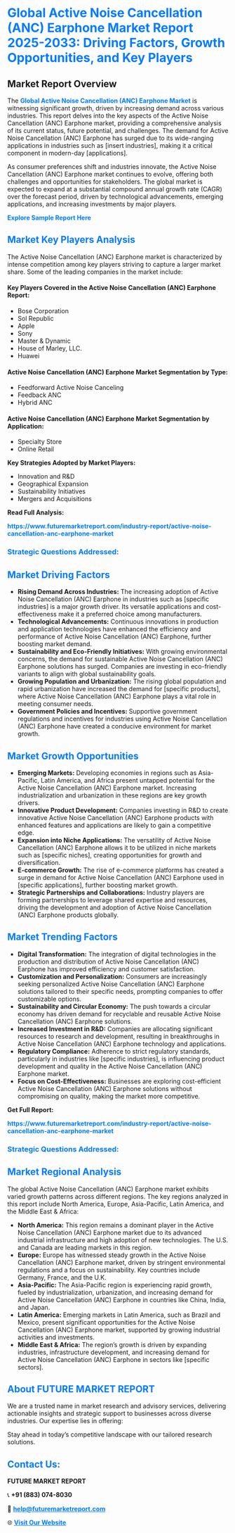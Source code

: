 <h1 style="color: #007BFF;">Global Active Noise Cancellation (ANC) Earphone Market Report 2025-2033: Driving Factors, Growth Opportunities, and Key Players</h1>

<section id="overview">
<h2>Market Report Overview</h2>
<p>The <a href="https://www.futuremarketreport.com/industry-report/active-noise-cancellation-anc-earphone-market" style="color: #007BFF; text-decoration: none;"><strong>Global Active Noise Cancellation (ANC) Earphone Market</strong></a> is witnessing significant growth, driven by increasing demand across various industries. This report delves into the key aspects of the Active Noise Cancellation (ANC) Earphone market, providing a comprehensive analysis of its current status, future potential, and challenges. The demand for Active Noise Cancellation (ANC) Earphone has surged due to its wide-ranging applications in industries such as [insert industries], making it a critical component in modern-day [applications].</p>
<p>As consumer preferences shift and industries innovate, the Active Noise Cancellation (ANC) Earphone market continues to evolve, offering both challenges and opportunities for stakeholders. The global market is expected to expand at a substantial compound annual growth rate (CAGR) over the forecast period, driven by technological advancements, emerging applications, and increasing investments by major players.</p>
</section>

<section id="overview">
<p><a href="https://www.futuremarketreport.com/request-sample/reportId=62784" style="color: #007BFF; text-decoration: none;"><strong>Explore Sample Report Here</strong></a></p>
</section>

<section id="key-players">
<h2 style="color: #007BFF;">Market Key Players Analysis</h2>
<p>The Active Noise Cancellation (ANC) Earphone market is characterized by intense competition among key players striving to capture a larger market share. Some of the leading companies in the market include:</p>
<h4>Key Players Covered in the Active Noise Cancellation (ANC) Earphone Report:</h4>
<ul><li>Bose Corporation</li><li>Sol Republic</li><li>Apple</li><li>Sony</li><li>Master &amp; Dynamic</li><li>House of Marley, LLC.</li><li>Huawei</li></ul>
<h4>Active Noise Cancellation (ANC) Earphone Market Segmentation by Type:</h4>
<ul><li>Feedforward Active Noise Canceling</li><li>Feedback ANC</li><li>Hybrid ANC</li></ul>

<h4>Active Noise Cancellation (ANC) Earphone Market Segmentation by Application:</h4>
<ul><li>Specialty Store</li><li>Online Retail</li></ul>
<p><strong>Key Strategies Adopted by Market Players:</strong></p>
<ul>
<li>Innovation and R&D</li>
<li>Geographical Expansion</li>
<li>Sustainability Initiatives</li>
<li>Mergers and Acquisitions</li>
</ul>
</section>

<section>
<p><strong>Read Full Analysis: </strong></p><a href="https://www.futuremarketreport.com/industry-report/active-noise-cancellation-anc-earphone-market" style="color: #007BFF; text-decoration: none;"><strong>https://www.futuremarketreport.com/industry-report/active-noise-cancellation-anc-earphone-market</strong></a>
<h3 style="color: #007BFF;">Strategic Questions Addressed:</h3>
</section>

<section id="driving-factors">
<h2 style="color: #007BFF;">Market Driving Factors</h2>
<ul>
<li><strong>Rising Demand Across Industries:</strong> The increasing adoption of Active Noise Cancellation (ANC) Earphone in industries such as [specific industries] is a major growth driver. Its versatile applications and cost-effectiveness make it a preferred choice among manufacturers.</li>
<li><strong>Technological Advancements:</strong> Continuous innovations in production and application technologies have enhanced the efficiency and performance of Active Noise Cancellation (ANC) Earphone, further boosting market demand.</li>
<li><strong>Sustainability and Eco-Friendly Initiatives:</strong> With growing environmental concerns, the demand for sustainable Active Noise Cancellation (ANC) Earphone solutions has surged. Companies are investing in eco-friendly variants to align with global sustainability goals.</li>
<li><strong>Growing Population and Urbanization:</strong> The rising global population and rapid urbanization have increased the demand for [specific products], where Active Noise Cancellation (ANC) Earphone plays a vital role in meeting consumer needs.</li>
<li><strong>Government Policies and Incentives:</strong> Supportive government regulations and incentives for industries using Active Noise Cancellation (ANC) Earphone have created a conducive environment for market growth.</li>
</ul>
</section>

<section id="growth-opportunities">
<h2 style="color: #007BFF;">Market Growth Opportunities</h2>
<ul>
<li><strong>Emerging Markets:</strong> Developing economies in regions such as Asia-Pacific, Latin America, and Africa present untapped potential for the Active Noise Cancellation (ANC) Earphone market. Increasing industrialization and urbanization in these regions are key growth drivers.</li>
<li><strong>Innovative Product Development:</strong> Companies investing in R&D to create innovative Active Noise Cancellation (ANC) Earphone products with enhanced features and applications are likely to gain a competitive edge.</li>
<li><strong>Expansion into Niche Applications:</strong> The versatility of Active Noise Cancellation (ANC) Earphone allows it to be utilized in niche markets such as [specific niches], creating opportunities for growth and diversification.</li>
<li><strong>E-commerce Growth:</strong> The rise of e-commerce platforms has created a surge in demand for Active Noise Cancellation (ANC) Earphone used in [specific applications], further boosting market growth.</li>
<li><strong>Strategic Partnerships and Collaborations:</strong> Industry players are forming partnerships to leverage shared expertise and resources, driving the development and adoption of Active Noise Cancellation (ANC) Earphone products globally.</li>
</ul>
</section>

<section id="trending-factors">
<h2 style="color: #007BFF;">Market Trending Factors</h2>
<ul>
<li><strong>Digital Transformation:</strong> The integration of digital technologies in the production and distribution of Active Noise Cancellation (ANC) Earphone has improved efficiency and customer satisfaction.</li>
<li><strong>Customization and Personalization:</strong> Consumers are increasingly seeking personalized Active Noise Cancellation (ANC) Earphone solutions tailored to their specific needs, prompting companies to offer customizable options.</li>
<li><strong>Sustainability and Circular Economy:</strong> The push towards a circular economy has driven demand for recyclable and reusable Active Noise Cancellation (ANC) Earphone solutions.</li>
<li><strong>Increased Investment in R&D:</strong> Companies are allocating significant resources to research and development, resulting in breakthroughs in Active Noise Cancellation (ANC) Earphone technology and applications.</li>
<li><strong>Regulatory Compliance:</strong> Adherence to strict regulatory standards, particularly in industries like [specific industries], is influencing product development and quality in the Active Noise Cancellation (ANC) Earphone market.</li>
<li><strong>Focus on Cost-Effectiveness:</strong> Businesses are exploring cost-efficient Active Noise Cancellation (ANC) Earphone solutions without compromising on quality, making the market more competitive.</li>
</ul>
</section>

<section>
<p><strong>Get Full Report: </strong></p><a href="https://www.futuremarketreport.com/industry-report/active-noise-cancellation-anc-earphone-market" style="color: #007BFF; text-decoration: none;"><strong>https://www.futuremarketreport.com/industry-report/active-noise-cancellation-anc-earphone-market</strong></a>
<h3 style="color: #007BFF;">Strategic Questions Addressed:</h3>
</section>


<section id="regional-analysis">
<h2 style="color: #007BFF;">Market Regional Analysis</h2>
<p>The global Active Noise Cancellation (ANC) Earphone market exhibits varied growth patterns across different regions. The key regions analyzed in this report include North America, Europe, Asia-Pacific, Latin America, and the Middle East & Africa:</p>
<ul>
<li><strong>North America:</strong> This region remains a dominant player in the Active Noise Cancellation (ANC) Earphone market due to its advanced industrial infrastructure and high adoption of new technologies. The U.S. and Canada are leading markets in this region.</li>
<li><strong>Europe:</strong> Europe has witnessed steady growth in the Active Noise Cancellation (ANC) Earphone market, driven by stringent environmental regulations and a focus on sustainability. Key countries include Germany, France, and the U.K.</li>
<li><strong>Asia-Pacific:</strong> The Asia-Pacific region is experiencing rapid growth, fueled by industrialization, urbanization, and increasing demand for Active Noise Cancellation (ANC) Earphone in countries like China, India, and Japan.</li>
<li><strong>Latin America:</strong> Emerging markets in Latin America, such as Brazil and Mexico, present significant opportunities for the Active Noise Cancellation (ANC) Earphone market, supported by growing industrial activities and investments.</li>
<li><strong>Middle East & Africa:</strong> The region’s growth is driven by expanding industries, infrastructure development, and increasing demand for Active Noise Cancellation (ANC) Earphone in sectors like [specific sectors].</li>
</ul>
</section>

<footer>
<h2 style="color: #007BFF;">About FUTURE MARKET REPORT</h2>
<p>We are a trusted name in market research and advisory services, delivering actionable insights and strategic support to businesses across diverse industries. Our expertise lies in offering:</p>

<p>Stay ahead in today’s competitive landscape with our tailored research solutions.</p>

<h2 style="color: #007BFF;">Contact Us:</h2>
<p><strong>FUTURE MARKET REPORT</strong></p>
<p>📞 <strong>+91 (883) 074-8030</strong></p>
<p>📧 <strong><a href="mailto:help@futuremarketreport.com" style="color: #007BFF;">help@futuremarketreport.com</a></strong></p>
<p>🌐 <strong><a href="https://www.futuremarketreport.com/" style="color: #007BFF;">Visit Our Website</a></strong></p>
</footer>